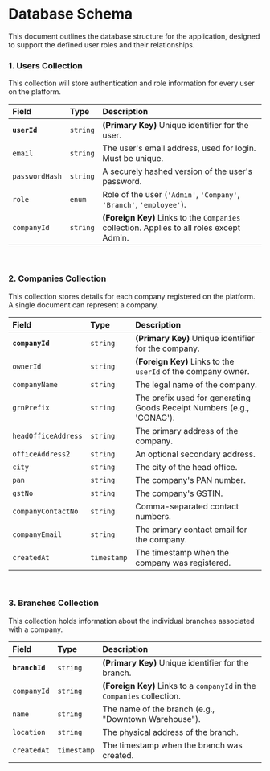# Database Schema

This document outlines the database structure for the application, designed to support the defined user roles and their relationships.

### 1. Users Collection

This collection will store authentication and role information for every user on the platform.

| Field | Type | Description |
| :--- | :--- | :--- |
| **`userId`** | `string` | **(Primary Key)** Unique identifier for the user. |
| `email` | `string` | The user's email address, used for login. Must be unique. |
| `passwordHash` | `string` | A securely hashed version of the user's password. |
| `role` | `enum` | Role of the user (`'Admin'`, `'Company'`, `'Branch'`, `'employee'`). |
| `companyId` | `string` | **(Foreign Key)** Links to the `Companies` collection. Applies to all roles except Admin. |

<br>

### 2. Companies Collection

This collection stores details for each company registered on the platform. A single document can represent a company.

| Field | Type | Description |
| :--- | :--- | :---- |
| **`companyId`** | `string` | **(Primary Key)** Unique identifier for the company. |
| `ownerId` | `string` | **(Foreign Key)** Links to the `userId` of the company owner. |
| `companyName` | `string` | The legal name of the company. |
| `grnPrefix` | `string` | The prefix used for generating Goods Receipt Numbers (e.g., 'CONAG'). |
| `headOfficeAddress`| `string` | The primary address of the company. |
| `officeAddress2` | `string` | An optional secondary address. |
| `city` | `string` | The city of the head office. |
| `pan` | `string` | The company's PAN number. |
| `gstNo` | `string` | The company's GSTIN. |
| `companyContactNo`| `string` | Comma-separated contact numbers. |
| `companyEmail` | `string` | The primary contact email for the company. |
| `createdAt` | `timestamp` | The timestamp when the company was registered. |

<br>

### 3. Branches Collection

This collection holds information about the individual branches associated with a company.

| Field | Type | Description |
| :--- | :--- | :---- |
| **`branchId`** | `string` | **(Primary Key)** Unique identifier for the branch. |
| `companyId` | `string` | **(Foreign Key)** Links to a `companyId` in the `Companies` collection. |
| `name` | `string` | The name of the branch (e.g., "Downtown Warehouse"). |
| `location` | `string` | The physical address of the branch. |
| `createdAt` | `timestamp` | The timestamp when the branch was created. |

